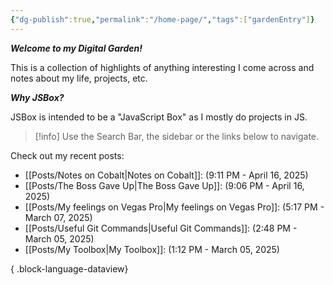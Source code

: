 ```yaml
---
{"dg-publish":true,"permalink":"/home-page/","tags":["gardenEntry"]}
---
```



**_Welcome to my Digital Garden!_**

This is a collection of highlights of anything interesting I come across and notes about my life, projects, etc.

**_Why JSBox?_**

JSBox is intended to be a "JavaScript Box" as I mostly do projects in JS.

> [!info]
> Use the Search Bar, the sidebar or the links below to navigate.

Check out my recent posts:

- [[Posts/Notes on Cobalt\|Notes on Cobalt]]: (9:11 PM - April 16, 2025)
- [[Posts/The Boss Gave Up\|The Boss Gave Up]]: (9:06 PM - April 16, 2025)
- [[Posts/My feelings on Vegas Pro\|My feelings on Vegas Pro]]: (5:17 PM - March 07, 2025)
- [[Posts/Useful Git Commands\|Useful Git Commands]]: (2:48 PM - March 05, 2025)
- [[Posts/My Toolbox\|My Toolbox]]: (1:12 PM - March 05, 2025)

{ .block-language-dataview}
